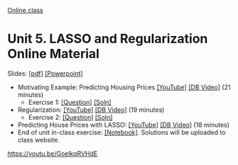 [Online class](../../online_class.md) 

# Unit 5.  LASSO and Regularization Online Material

Slides:  [[pdf]](../../lectures/Lect05_Lasso.pdf)  [[Powerpoint]](../../lectures/Lect05_Lasso.pptx) 

* Motivating Example:  Predicting Housing Prices [[YouTube]](https://youtu.be/MuIyhtbgk8c) [[DB Video]](https://www.dropbox.com/s/r38j4nnr5xao2gg/Regularization.mp4) (21 minutes)
    * Exercise 1:  [[Question]](./Ex1_Example.pdf)  [[Soln]](./Ex1_Example_Soln.pdf)  
* Regularization: [[YouTube]](https://youtu.be/B9s1ESSafNY) [[DB Video]](https://www.dropbox.com/s/h2hvs92g4unhs0f/Example.mp4) (19 minutes)
    * Exercise 2:  [[Question]](./Ex2_Regularization.pdf)  [[Soln]](./Ex2_Regularization_Soln.pdf)  
* Predicting House Prices with LASSO: [[YouTube]](https://youtu.be/EYyryUv3WvM) [[DB Video]](https://www.dropbox.com/s/zrpzhxsan8tvrle/PythonDemo.mp4) (18 minutes)
* End of unit in-class exercise:  [[Notebook]](../lasso_in_class.ipynb).  Solutions will be uploaded to class website.

https://youtu.be/GoelkqRVHdE
